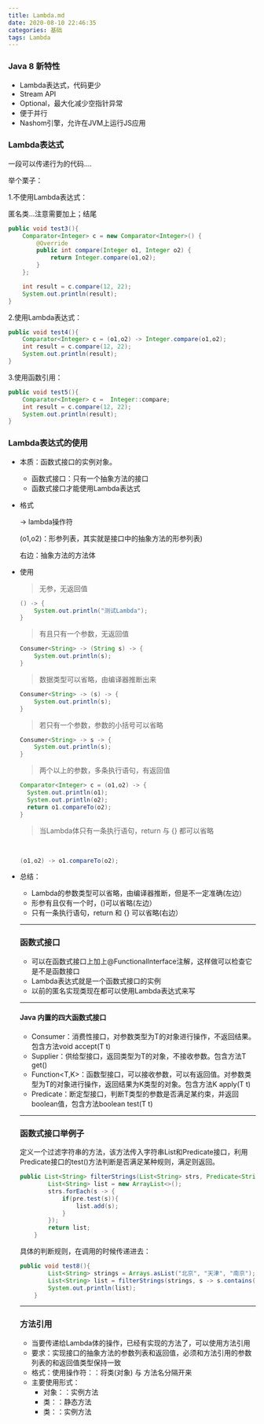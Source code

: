 ```yaml
---
title: Lambda.md
date: 2020-08-10 22:46:35
categories: 基础
tags: Lambda
---
```


### Java 8 新特性

* Lambda表达式，代码更少
* Stream API
* Optional，最大化减少空指针异常
* 便于并行
* Nashom引擎，允许在JVM上运行JS应用

### Lambda表达式

一段可以传递行为的代码....

举个栗子：

1.不使用Lambda表达式：

匿名类...注意需要加上；结尾

```java
public void test3(){
    Comparator<Integer> c = new Comparator<Integer>() {
        @Override
        public int compare(Integer o1, Integer o2) {
            return Integer.compare(o1,o2);
        }
    };

    int result = c.compare(12, 22);
    System.out.println(result);
}		
```

2.使用Lambda表达式：

```java
public void test4(){
    Comparator<Integer> c = (o1,o2) -> Integer.compare(o1,o2);
    int result = c.compare(12, 22);
    System.out.println(result);
}
```

3.使用函数引用：

```java
public void test5(){
    Comparator<Integer> c =  Integer::compare;
    int result = c.compare(12, 22);
    System.out.println(result);
}
```

### Lambda表达式的使用

 * 本质：函数式接口的实例对象。	
   	* 函数式接口：只有一个抽象方法的接口
    * 函数式接口才能使用Lambda表达式

* 格式

  ->  lambda操作符

  (o1,o2)：形参列表，其实就是接口中的抽象方法的形参列表)

  右边：抽象方法的方法体

* 使用

  > 无参，无返回值

  

  ```java
  () -> {
      System.out.println("测试Lambda");
  }
  ```

  	>有且只有一个参数，无返回值

  

  ```java
  Consumer<String> -> (String s) -> {
      System.out.println(s);
  }
  ```

  	>数据类型可以省略，由编译器推断出来

  

  ```java
  Consumer<String> -> (s) -> {
      System.out.println(s);
  }
  ```

  > 若只有一个参数，参数的小括号可以省略

  

  ```java
  Consumer<String> -> s -> {
      System.out.println(s);
  }
  ```

  >两个以上的参数，多条执行语句，有返回值

  

  ```java
  Comparator<Integer> c = (o1,o2) -> {
  	System.out.println(o1);
  	System.out.println(o2);
  	return o1.compareTo(o2);
  }
  ```

  > 当Lambda体只有一条执行语句，return 与 {} 都可以省略

  ​	

  ```java
  (o1,o2) -> o1.compareTo(o2);
  ```

 * 总结：

    * Lambda的参数类型可以省略，由编译器推断，但是不一定准确(左边）
    * 形参有且仅有一个时，()可以省略(左边）
    * 只有一条执行语句，return 和 {} 可以省略(右边）

   ***

   ### 函数式接口

   * 可以在函数式接口上加上@FunctionalInterface注解，这样做可以检查它是不是函数接口
   * Lambda表达式就是一个函数式接口的实例
   * 以前的匿名实现类现在都可以使用Lambda表达式来写

   ***

   #### Java 内置的四大函数式接口

   * Consumer<T>：消费性接口，对参数类型为T的对象进行操作，不返回结果。包含方法void accept(T t)
   * Supplier<T>：供给型接口，返回类型为T的对象，不接收参数。包含方法T get()
   * Function<T,K>：函数型接口，可以接收参数，可以有返回值。对参数类型为T的对象进行操作，返回结果为K类型的对象。包含方法K apply(T t)
   * Predicate<T>：断定型接口，判断T类型的参数是否满足某约束，并返回boolean值，包含方法boolean test(T t)

   ***

   ### 函数式接口举例子

   定义一个过滤字符串的方法，该方法传入字符串List和Predicate接口，利用Predicate接口的test()方法判断是否满足某种规则，满足则返回。

   ```java
   public List<String> filterStrings(List<String> strs, Predicate<String> pre){
           List<String> list = new ArrayList<>();
           strs.forEach(s -> {
               if(pre.test(s)){
                   list.add(s);
               }
           });
           return list;
       }
   ```

   

   具体的判断规则，在调用的时候传递进去：

   ```java
   public void test8(){
           List<String> strings = Arrays.asList("北京", "天津", "南京");
           List<String> list = filterStrings(strings, s -> s.contains("京"));
           System.out.println(list);
       }
   ```

   ***

   ### 方法引用

   * 当要传递给Lambda体的操作，已经有实现的方法了，可以使用方法引用
   * 要求：实现接口的抽象方法的参数列表和返回值，必须和方法引用的参数列表的和返回值类型保持一致
   * 格式：使用操作符：：将类(对象) 与 方法名分隔开来
   * 主要使用形式：
     * 对象：：实例方法
     * 类：：静态方法
     * 类：：实例方法

   
